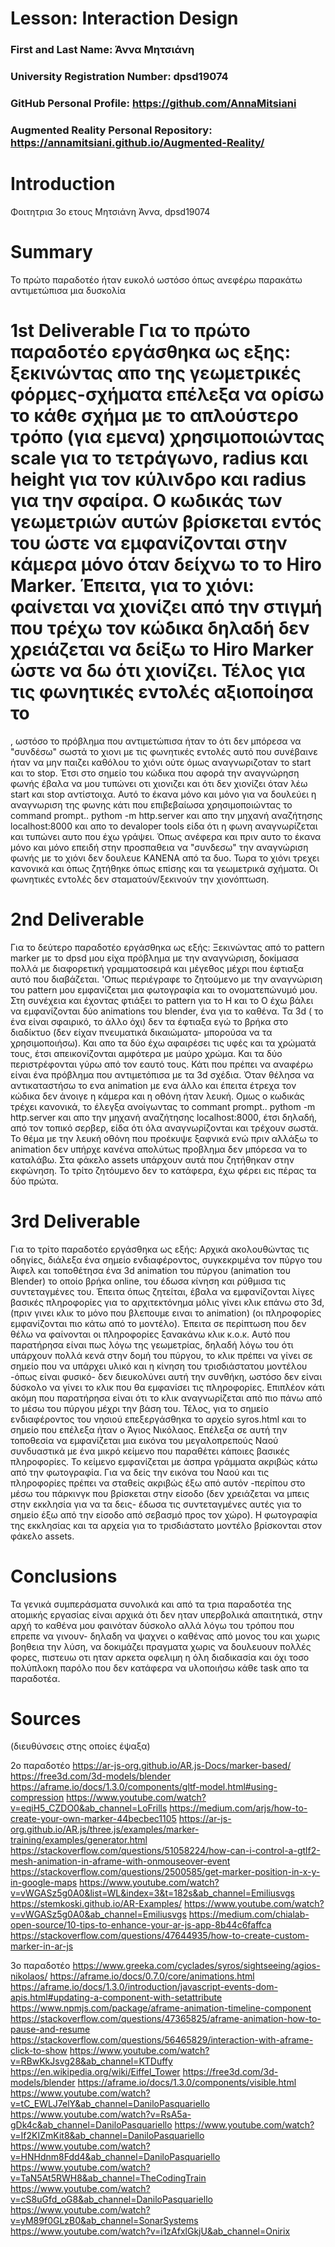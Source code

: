 # Lesson: Interaction Design

### First and Last Name: Άννα Μητσιάνη
### University Registration Number: dpsd19074
### GitHub Personal Profile: https://github.com/AnnaMitsiani
### Augmented Reality Personal Repository: https://annamitsiani.github.io/Augmented-Reality/

# Introduction
Φοιτητρια 3ο ετους Μητσιάνη Άννα, dpsd19074

# Summary 
Το πρώτο παραδοτέο ήταν ευκολό ωστόσο όπως ανεφέρω παρακάτω αντιμετώπισα μια δυσκολία

# 1st Deliverable Για το πρώτο παραδοτέο εργάσθηκα ως εξης: ξεκινώντας απο της γεωμετρικές φόρμες-σχήματα επέλεξα να ορίσω το κάθε σχήμα με το απλούστερο τρόπο (για εμενα) χρησιμοποιώντας scale για το τετράγωνο, radius και height για τον κύλινδρο και radius για την σφαίρα. Ο κωδικάς των γεωμετριών αυτών βρίσκεται εντός του <a-marker preset="hiro"></a-marker> ώστε να εμφανίζονται στην κάμερα μόνο όταν δείχνω το το Hiro Marker. Έπειτα, για το χιόνι: φαίνεται να χιονίζει από την στιγμή που τρέχω τον κώδικα δηλαδή δεν χρειάζεται να δείξω το Hiro Marker ώστε να δω ότι χιονίζει. Τέλος για τις φωνητικές εντολές αξιοποίησα το  
<script src="//cdnjs.cloudflare.com/ajax/libs/annyang/2.5.0/annyang.min.js"></script>, ωστόσο το πρόβλημα που αντιμετώπισα ήταν το ότι δεν μπόρεσα να "συνδέσω" σωστά το χιονι με τις φωνητικές εντολές αυτό που συνέβαινε ήταν να μην παιζει καθόλου το χιόνι ούτε όμως αναγνωριζοταν το start και το stop. Έτσι στο σημείο του κώδικα που αφορά την αναγνώρηση φωνής έβαλα να μου τυπώνει οτι χιονιζει και ότι δεν χιονίζει όταν λέω start και stop αντίστοιχα. Αυτό το έκανα μόνο και μόνο για να δουλεύει η αναγνωριση της φωνης κάτι που επιβεβαίωσα χρησιμοποιώντας το command prompt.. pythom -m http.server και απο την μηχανή αναζήτησης localhost:8000 και απο το devaloper tools είδα ότι η φωνη αναγνωρίζεται και τυπώνει αυτο που έχω γράψει. Όπως ανέφερα και πριν αυτο το έκανα μόνο και μόνο επειδή στην προσπαθεια να "συνδεσω" την αναγνώριση φωνής με το χιόνι δεν δουλευε ΚΑΝΕΝΑ από τα δυο. Τωρα το χιόνι τρεχει κανονικά και όπως ζητήθηκε όπως επίσης και τα γεωμετρικά σχήματα. Οι φωνητικές εντολές δεν σταματούν/ξεκινούν την χιονόπτωση.



# 2nd Deliverable
Για το δεύτερο παραδοτέο εργάσθηκα ως εξής: Ξεκινώντας από το pattern marker με το dpsd μου είχα πρόβλημα με την αναγνώριση, δοκίμασα πολλά με διαφορετική γραμματοσειρά και μέγεθος μέχρι που έφτιαξα αυτό που διαβάζεται. 'Οπως περιέγραφε το ζητούμενο με την αναγνώριση του pattern μου εμφανίζεται μια φωτογραφία και το ονοματεπώνυμό μου. Στη συνέχεια και έχοντας φτιάξει το pattern για το Η και το Ο έχω βάλει να εμφανίζονται δύο animations του blender, ένα για το καθένα. Τα 3d ( το ένα είναι σφαιρικό, το άλλο όχι) δεν τα έφτιαξα εγώ το βρήκα στο διαδίκτυο (δεν είχαν πνευματικά δικαιώματα- μπορούσα να τα χρησιμοποιήσω). Και απο τα δύο έχω αφαιρέσει τις υφές και τα χρώματά τους, έτσι απεικονίζονται αμφότερα με μαύρο χρώμα. Και τα δύο περιστρέφονται γύρω από τον εαυτό τους. Κάτι που πρέπει να αναφέρω είναι ένα πρόβλημα που αντιμετόπισα με τα 3d σχέδια. Όταν θέλησα να αντικαταστήσω το ενα animation με ενα άλλο και έπειτα έτρεχα τον κώδικα δεν άνοιγε η κάμερα και η οθόνη ήταν λευκή. Ομως ο κωδικάς τρέχει κανονικά, το έλεγξα ανοίγωντας το commant prompt.. pythom -m http.server και απο την μηχανή αναζήτησης localhost:8000, έτσι δηλαδή, από τον τοπικό σερβερ, είδα ότι όλα αναγνωρίζονται και τρέχουν σωστά. Το θέμα με την λευκή οθόνη που προέκυψε ξαφνικά ενώ πριν αλλάξω το animation δεν υπήρχε κανένα απολύτως προβλημα δεν μπόρεσα να το καταλάβω. Στα φάκελο assets υπάρχουν αυτά που ζητήθηκαν στην εκφώνηση. Το τρίτο ζητόυμενο δεν το κατάφερα, έχω φέρει εις πέρας τα δύο πρώτα.

# 3rd Deliverable 
Για το τρίτο παραδοτέο εργάσθηκα ως εξής: Αρχικά ακολουθώντας τις οδηγίες, διάλεξα ένα σημείο ενδιαφέροντος, συγκεκριμένα τον πύργο του Άιφελ και τοποθέτησα ένα 3d animation του πύργου (animation του Blender) το οποίο βρήκα online, του έδωσα κίνηση και ρύθμισα τις συντεταγμένες του. Έπειτα όπως ζητείται, έβαλα να εμφανίζονται λίγες βασικές πληροφορίες για το αρχιτεκτόνημα μόλις γίνει κλικ επάνω στο 3d, (πριν γινει κλικ το μόνο που βλεπουμε ειναι το animation) (οι πληροφορίες εμφανίζονται πιο κάτω από το μοντέλο). Έπειτα σε περίπτωση που δεν θέλω να φαίνονται οι πληροφορίες ξανακάνω κλικ κ.ο.κ. Αυτό που παρατήρησα είναι πως λόγω της γεωμετρίας, δηλαδή λόγω του ότι υπάρχουν πολλά κενά στην δομή του πύργου, το κλικ πρέπει να γίνει σε σημείο που να υπάρχει υλικό και η κίνηση του τρισδιάστατου μοντέλου -όπως είναι φυσικό- δεν διευκολύνει αυτή την συνθήκη, ωστόσο δεν είναι δύσκολο να γίνει το κλικ που θα εμφανίσει τις πληροφορίες. Επιπλέον κάτι ακόμη που παρατήρησα είναι ότι το κλικ αναγνωρίζεται από πιο πάνω από το μέσω του πύργου μέχρι την βάση του. Τέλος, για το σημείο ενδιαφέροντος του νησιού επεξεργάσθηκα το αρχείο syros.html και το σημείο που επέλεξα ήταν ο Άγιος Νικόλαος. Επέλεξα σε αυτή την τοποθεσία να εμφανίζεται μια εικόνα του μεγαλοπρεπούς Ναού συνδυαστικά με ένα μικρό κείμενο που παραθέτει κάποιες βασικές πληροφορίες. Το κείμενο εμφανίζεται με άσπρα γράμματα ακριβώς κάτω από την φωτογραφία. Για να δείς την εικόνα του Ναού και τις πληροφορίες πρέπει να σταθείς ακριβώς έξω από αυτόν -περίπου στο μέσω του πάρκινγκ που βρίσκεται στην είσοδο (δεν χρειάζεται να μπεις στην εκκλησία για να τα δεις- έδωσα τις συντεταγμένες αυτές για το σημείο έξω από την είσοδο από σεβασμό προς τον χώρο). Η φωτογραφία της εκκλησίας και τα αρχεία για το τρισδιάστατο μοντέλο βρίσκονται στον φάκελο assets.
 
# Conclusions
Τα γενικά συμπεράσματα συνολικά και από τα τρια παραδοτέα της ατομικής εργασίας είναι αρχικά ότι δεν ηταν υπερβολικά απαιτητικά, στην αρχή το καθένα μου φαινόταν  δύσκολο αλλά λόγω του τρόπου που επρεπε να γινουν- δηλαδη να ψαχνει ο καθένας από μονος του και χωρις βοηθεια την λύση, να δοκιμάζει πραγματα χωρις να δουλευουν πολλές φορες, πιστευω οτι ηταν αρκετα οφελιμη η όλη διαδικασία και όχι τοσο πολύπλοκη παρόλο που δεν κατάφερα να υλοποιήσω κάθε task απο τα παραδοτέα. 

# Sources
(διευθύνσεις στης οποίες έψαξα)

2ο παραδοτέο
https://ar-js-org.github.io/AR.js-Docs/marker-based/
https://free3d.com/3d-models/blender
https://aframe.io/docs/1.3.0/components/gltf-model.html#using-compression
https://www.youtube.com/watch?v=eqiH5_CZDO0&ab_channel=LoFrills
https://medium.com/arjs/how-to-create-your-own-marker-44becbec1105
https://ar-js-org.github.io/AR.js/three.js/examples/marker-training/examples/generator.html
https://stackoverflow.com/questions/51058224/how-can-i-control-a-gtlf2-mesh-animation-in-aframe-with-onmouseover-event
https://stackoverflow.com/questions/2500585/get-marker-position-in-x-y-in-google-maps
https://www.youtube.com/watch?v=vWGASz5g0A0&list=WL&index=3&t=182s&ab_channel=Emiliusvgs
https://stemkoski.github.io/AR-Examples/
https://www.youtube.com/watch?v=vWGASz5g0A0&ab_channel=Emiliusvgs
https://medium.com/chialab-open-source/10-tips-to-enhance-your-ar-js-app-8b44c6faffca
https://stackoverflow.com/questions/47644935/how-to-create-custom-marker-in-ar-js


3o παραδοτέο 
https://www.greeka.com/cyclades/syros/sightseeing/agios-nikolaos/
https://aframe.io/docs/0.7.0/core/animations.html
https://aframe.io/docs/1.3.0/introduction/javascript-events-dom-apis.html#updating-a-component-with-setattribute
https://www.npmjs.com/package/aframe-animation-timeline-component
https://stackoverflow.com/questions/47365825/aframe-animation-how-to-pause-and-resume
https://stackoverflow.com/questions/56465829/interaction-with-aframe-click-to-show
https://www.youtube.com/watch?v=RBwKkJsvg28&ab_channel=KTDuffy
https://en.wikipedia.org/wiki/Eiffel_Tower
https://free3d.com/3d-models/blender
https://aframe.io/docs/1.3.0/components/visible.html
https://www.youtube.com/watch?v=tC_EWLJ7elY&ab_channel=DaniloPasquariello
https://www.youtube.com/watch?v=RsA5a-gDk4c&ab_channel=DaniloPasquariello
https://www.youtube.com/watch?v=If2KIZmKit8&ab_channel=DaniloPasquariello
https://www.youtube.com/watch?v=HNHdnm8Fdd4&ab_channel=DaniloPasquariello
https://www.youtube.com/watch?v=TaN5At5RWH8&ab_channel=TheCodingTrain
https://www.youtube.com/watch?v=cS8uGfd_oG8&ab_channel=DaniloPasquariello
https://www.youtube.com/watch?v=yM89f0GLzB0&ab_channel=SonarSystems
https://www.youtube.com/watch?v=i1zAfxlGkjU&ab_channel=Onirix
